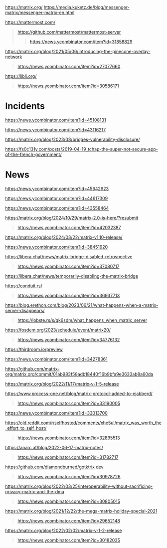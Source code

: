 https://matrix.org/
https://media.kuketz.de/blog/messenger-matrix/messenger-matrix-en.html

https://mattermost.com/
> https://github.com/mattermost/mattermost-server
> > https://news.ycombinator.com/item?id=31858829

https://matrix.org/blog/2021/05/06/introducing-the-pinecone-overlay-network
> https://news.ycombinator.com/item?id=27077660

https://libli.org/
> https://news.ycombinator.com/item?id=30586171

# Incidents
https://news.ycombinator.com/item?id=45108131

https://news.ycombinator.com/item?id=43116217

https://matrix.org/blog/2023/08/bridges-vulnerability-disclosure/

https://fs0c131y.com/posts/2019-04-19_tchap-the-super-not-secure-app-of-the-french-government/

# News
https://news.ycombinator.com/item?id=45642923

https://news.ycombinator.com/item?id=44617309

https://news.ycombinator.com/item?id=43558464

https://matrix.org/blog/2024/10/29/matrix-2.0-is-here/?resubmit
> https://news.ycombinator.com/item?id=42032387

https://matrix.org/blog/2024/03/22/matrix-v1.10-release/

https://news.ycombinator.com/item?id=38451920

https://libera.chat/news/matrix-bridge-disabled-retrospective
> https://news.ycombinator.com/item?id=37080717

https://libera.chat/news/temporarily-disabling-the-matrix-bridge

https://conduit.rs/
> https://news.ycombinator.com/item?id=36937713

https://blog.erethon.com/blog/2023/06/21/what-happens-when-a-matrix-server-disappears/
> https://lobste.rs/s/qk6sdm/what_happens_when_matrix_server

https://fosdem.org/2023/schedule/event/matrix20/
> https://news.ycombinator.com/item?id=34776132

https://thirdroom.io/preview

https://news.ycombinator.com/item?id=34278361

https://github.com/matrix-org/matrix.org/commit/01ab983f58adb18440f16b9bfa9e3633ab8a60da

https://matrix.org/blog/2022/11/17/matrix-v-1-5-release

https://www.process-one.net/blog/matrix-protocol-added-to-ejabberd/
> https://news.ycombinator.com/item?id=33190005

https://news.ycombinator.com/item?id=33013700

https://old.reddit.com/r/selfhosted/comments/xhe5ul/matrix_was_worth_the_effort_to_self_host/
> https://news.ycombinator.com/item?id=32895513

https://anarc.at/blog/2022-06-17-matrix-notes/
> https://news.ycombinator.com/item?id=31782717

https://github.com/diamondburned/gotktrix dev
> https://news.ycombinator.com/item?id=30978726

https://matrix.org/blog/2022/03/25/interoperability-without-sacrificing-privacy-matrix-and-the-dma
> https://news.ycombinator.com/item?id=30805015

https://matrix.org/blog/2021/12/22/the-mega-matrix-holiday-special-2021
> https://news.ycombinator.com/item?id=29652148

https://matrix.org/blog/2022/02/02/matrix-v-1-2-release
> https://news.ycombinator.com/item?id=30182035